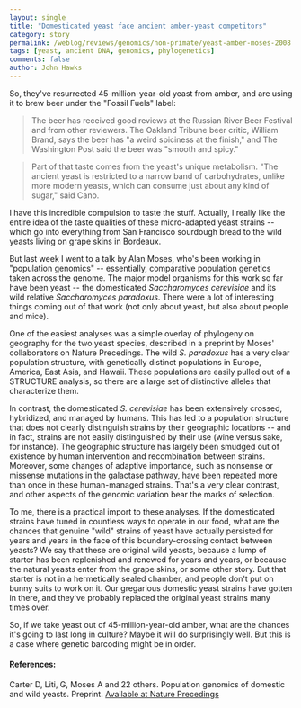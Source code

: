 ```yaml
---
layout: single 
title: "Domesticated yeast face ancient amber-yeast competitors" 
category: story
permalink: /weblog/reviews/genomics/non-primate/yeast-amber-moses-2008.html
tags: [yeast, ancient DNA, genomics, phylogenetics] 
comments: false 
author: John Hawks 
---
```



So, they've resurrected 45-million-year-old yeast from amber, and are using it to brew beer under the "Fossil Fuels" label: 

<blockquote>The beer has received good reviews at the Russian River Beer Festival and from other reviewers. The Oakland Tribune beer critic, William Brand, says the beer has "a weird spiciness at the finish," and The Washington Post said the beer was "smooth and spicy."</blockquote>

<blockquote>Part of that taste comes from the yeast's unique metabolism. "The ancient yeast is restricted to a narrow band of carbohydrates, unlike more modern yeasts, which can consume just about any kind of sugar," said Cano.</blockquote>

I have this incredible compulsion to taste the stuff. Actually, I really like the entire idea of the taste qualities of these micro-adapted yeast strains -- which go into everything from San Francisco sourdough bread to the wild yeasts living on grape skins in Bordeaux. 

But last week I went to a talk by Alan Moses, who's been working in "population genomics" -- essentially, comparative population genetics taken across the genome. The major model organisms for this work so far have been yeast -- the domesticated <i>Saccharomyces cerevisiae</i> and its wild relative <i>Saccharomyces paradoxus</i>. There were a lot of interesting things coming out of that work (not only about yeast, but also about people and mice). 

One of the easiest analyses was a simple overlay of phylogeny on geography for the two yeast species, described in a preprint by Moses' collaborators on Nature Precedings. The wild <i>S. paradoxus</i> has a very clear population structure, with genetically distinct populations in Europe, America, East Asia, and Hawaii. These populations are easily pulled out of a STRUCTURE analysis, so there are a large set of distinctive alleles that characterize them. 

In contrast, the domesticated <i>S. cerevisiae</i> has been extensively crossed, hybridized, and managed by humans. This has led to a population structure that does not clearly distinguish strains by their geographic locations -- and in fact, strains are not easily distinguished by their use (wine versus sake, for instance). The geographic structure has largely been smudged out of existence by human intervention and recombination between strains. Moreover, some changes of adaptive importance, such as nonsense or missense mutations in the galactase pathway, have been repeated more than once in these human-managed strains. That's a very clear contrast, and other aspects of the genomic variation bear the marks of selection. 

To me, there is a practical import to these analyses. If the domesticated strains have tuned in countless ways to operate in our food, what are the chances that genuine "wild" strains of yeast have actually persisted for years and years in the face of this boundary-crossing contact between yeasts? We say that these are original wild yeasts, because a lump of starter has been replenished and renewed for years and years, or because the natural yeasts enter from the grape skins, or some other story. But that starter is not in a hermetically sealed chamber, and people don't put on bunny suits to work on it. Our gregarious domestic yeast strains have gotten in there, and they've probably replaced the original yeast strains many times over. 

So, if we take yeast out of 45-million-year-old amber, what are the chances it's going to last long in culture? Maybe it will do surprisingly well. But this is a case where genetic barcoding might be in order. 





<h4>References:</h4>

<p class="cite">Carter D, Liti, G, Moses A and 22 others. Population genomics of domestic and wild yeasts. Preprint. <a href="http://precedings.nature.com/documents/1988/version/1">Available at Nature Precedings</a></p>

